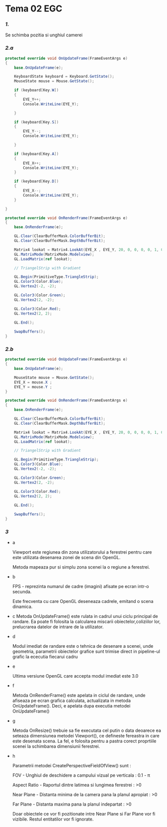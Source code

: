 # Tema 02 EGC

### *1.*

Se schimba pozitia si unghiul camerei

### *2.a*

```csharp
protected override void OnUpdateFrame(FrameEventArgs e)
{
    base.OnUpdateFrame(e);

    KeyboardState keyboard = Keyboard.GetState();
    MouseState mouse = Mouse.GetState();

    if (keyboard[Key.W])
    {
        EYE_Y++;
        Console.WriteLine(EYE_Y);

    }

    if (keyboard[Key.S])
    {
        EYE_Y--;
        Console.WriteLine(EYE_Y);

    }

    if (keyboard[Key.A])
    {
        EYE_X++;
        Console.WriteLine(EYE_Y);
    }

    if (keyboard[Key.D])
    {
        EYE_X--;
        Console.WriteLine(EYE_Y);
    }

}

protected override void OnRenderFrame(FrameEventArgs e)
{
    base.OnRenderFrame(e);

    GL.Clear(ClearBufferMask.ColorBufferBit);
    GL.Clear(ClearBufferMask.DepthBufferBit);

    Matrix4 lookat = Matrix4.LookAt(EYE_X , EYE_Y, 20, 0, 0, 0, 0, 1, 0);
    GL.MatrixMode(MatrixMode.Modelview);
    GL.LoadMatrix(ref lookat);

    // TriangelStrip with Gradient

    GL.Begin(PrimitiveType.TriangleStrip);
    GL.Color3(Color.Blue);
    GL.Vertex2(-2, -2);

    GL.Color3(Color.Green);
    GL.Vertex2(2, -2);

    GL.Color3(Color.Red);
    GL.Vertex2(2, 2);
    
    GL.End();

    SwapBuffers();
}
```

### ***2.b***

```csharp
protected override void OnUpdateFrame(FrameEventArgs e)
{
    base.OnUpdateFrame(e);

    MouseState mouse = Mouse.GetState();
    EYE_X = mouse.X ;
    EYE_Y = mouse.Y ;
}

protected override void OnRenderFrame(FrameEventArgs e)
{
    base.OnRenderFrame(e);

    GL.Clear(ClearBufferMask.ColorBufferBit);
    GL.Clear(ClearBufferMask.DepthBufferBit);

    Matrix4 lookat = Matrix4.LookAt(EYE_X , EYE_Y, 20, 0, 0, 0, 0, 1, 0);
    GL.MatrixMode(MatrixMode.Modelview);
    GL.LoadMatrix(ref lookat);

    // TriangelStrip with Gradient

    GL.Begin(PrimitiveType.TriangleStrip);
    GL.Color3(Color.Blue);
    GL.Vertex2(-2, -2);

    GL.Color3(Color.Green);
    GL.Vertex2(2, -2);

    GL.Color3(Color.Red);
    GL.Vertex2(2, 2);
    
    GL.End();

    SwapBuffers();
}
```

### *3*

- a
    
    Viewport este regiunea din zona utilizatorului a ferestrei pentru care este utilizata
    desenarea zonei de scena din OpenGL.
    
    Metoda mapeaza pur si simplu zona scenei la o regiune a ferestrei.
    

- b
    
    FPS - reprezinta numarul de cadre (imagini) afisate pe ecran intr-o secunda.
    
    Este frecventa cu care OpenGL deseneaza cadrele, emitand o scena dinamica.
    
- c
    Metoda OnUpdateFrame() este rulata in cadrul unui ciclu principal de randare. Ea poate fi folosita la calcularea miscarii obiectelor,coliziilor lor, prelucrarea datelor de intrare de la utilizator.
- d
    
    Modul imediat de randare este o tehnica de desenare a scenei, unde geometria, parametrii obiectelor grafice sunt trimise direct in pipeline-ul grafic la ececutia fiecarui cadru
    

- e
    
    Ultima versiune OpenGL care accepta modul imediat este 3.0
    
- f
    
    Metoda OnRenderFrame() este apelata in ciclul de randare, unde afiseaza pe ecran grafica calculata, actualizata in metoda OnUpdateFrame(). Deci, e apelata dupa executia metodei OnUpdateFrame()
    
- g
    
    Metoda OnResize() trebuie sa fie executata cel putin o data deoarece ea seteaza dimensiunea metodei Viewport(), ce defineste fereastra in care este desenata scena. La fel, e folosita pentru a pastra corect proprtiile scenei la schimbarea dimensiunii ferestrei.
    
- h
    
    Parametrii metodei  CreatePerspectiveFieldOfView() sunt :
    
    FOV - Unghiul de deschidere a campului vizual pe verticala : 0.1 -  π
    
    Aspect Ratio - Raportul dintre latimea si lungimea ferestrei : >0
    
    Near Plane - Distanta minima de la camera pana la planul apropiat : >0
    
    Far Plane - Distanta maxima pana la planul indepartat : >0
    
    Doar obiectele ce vor fi pozitionate intre Near Plane si Far Plane vor fi vizibile. Restul entitatilor vor fi ignorate.